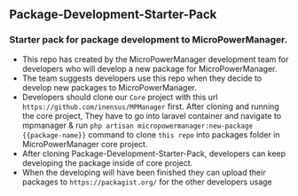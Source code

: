 ## Package-Development-Starter-Pack

### Starter pack for package development to MicroPowerManager.

- This repo has created by the MicroPowerManager development team for developers who will develop a new package for MicroPowerManager.
- The team suggests developers use this repo when they decide to develop new packages to MicroPowerManager.
- Developers should clone our `Core` project with this url `https://github.com/inensus/MPManager` first. After cloning and running the core project, They have to go into laravel container and navigate to mpmanager & run `php artisan micropowermanager:new-package {{package-name}}` command to clone `this repo` into packages folder in MicroPowerManager core project.
- After cloning Package-Development-Starter-Pack, developers can keep developing the package inside of core project.
- When the developing will have been finished they can upload their packages to `https://packagist.org/` for the other developers usage
